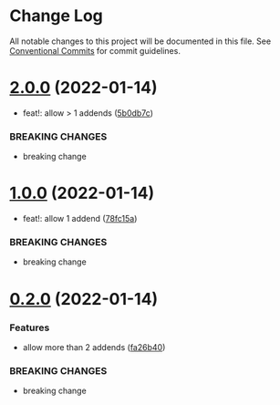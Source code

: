 # Change Log

All notable changes to this project will be documented in this file.
See [Conventional Commits](https://conventionalcommits.org) for commit guidelines.

# [2.0.0](https://github.com/kevinpagtakhan/calculator-js/compare/add@1.0.0...add@2.0.0) (2022-01-14)


* feat!: allow > 1 addends ([5b0db7c](https://github.com/kevinpagtakhan/calculator-js/commit/5b0db7ca33040118ff080a487ae023b01d9b57ad))


### BREAKING CHANGES

* breaking change





# [1.0.0](https://github.com/kevinpagtakhan/calculator-js/compare/add@0.2.0...add@1.0.0) (2022-01-14)


* feat!: allow 1 addend ([78fc15a](https://github.com/kevinpagtakhan/calculator-js/commit/78fc15a0f3aae32f197f3cdcc5c1f1340a5997df))


### BREAKING CHANGES

* breaking change





# [0.2.0](https://github.com/kevinpagtakhan/calculator-js/compare/add@0.1.0...add@0.2.0) (2022-01-14)


### Features

* allow more than 2 addends ([fa26b40](https://github.com/kevinpagtakhan/calculator-js/commit/fa26b405378daaba3b48976d23bfc31656687373))


### BREAKING CHANGES

* breaking change
